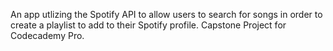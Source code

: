 An app utlizing the Spotify API to allow users to search for songs in order to create a playlist to add to their Spotify profile. Capstone Project for Codecademy Pro.
